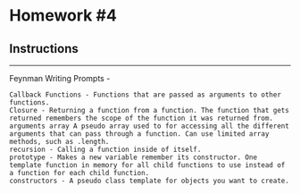 # Homework #4

## Instructions
---
 Feynman Writing Prompts -

	Callback Functions - Functions that are passed as arguments to other functions.
	Closure - Returning a function from a function. The function that gets returned remembers the scope of the function it was returned from.
	arguments array A pseudo array used to for accessing all the different arguments that can pass through a function. Can use limited array methods, such as .length.
	recursion - Calling a function inside of itself.
	prototype - Makes a new variable remember its constructor. One template function in memory for all child functions to use instead of a function for each child function.
	constructors - A pseudo class template for objects you want to create.
